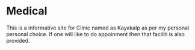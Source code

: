 # Medical
This is a informative site for Clinic named as Kayakalp as per my personal personal choice.
If one will like to do appoinment then that faciliti is also provided.
